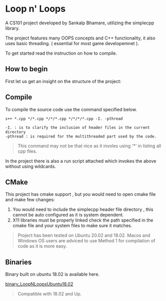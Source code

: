 # Loop n' Loops
A CS101 project developed by Sankalp Bhamare, utilizing the simplecpp library.

The project features many OOPS concepts and C++ functionality, it also uses basic threading. ( essential for most game developemnet ).

To get started read the instruction on how to compile.

## How to begin
First let us get an insight on the structure of the project:

## Compile

To compile the source code use the command specified below.

`s++ *.cpp */*.cpp */*/*.cpp */*/*/*.cpp -I. -pthread`



    -I. : is to clarify the inclusion of header files in the current directory
    -pthread : is required for the multithreaded part used by the code.



> This command may not be that nice as it involes using '*' in listing all cpp files.


In the project there is also a run script attached which invokes the above without using wildcards.

## CMake
This project has cmake support , but you would need to open cmake file and make few changes:
1. You would need to include the simplecpp header file directory , this cannot be auto configured as it is system dependent.
2. X11 libraries must be properly linked check the path specified in the cmake file and your system files to make sure it matches.

> Project has been tested on Ubuntu 20.02 and 18.02.
> Macos and Windows OS users are adviced to use Method 1 for compilation of code as it is more easy.


## Binaries

Binary built on ubuntu 18.02 is available here.

[binary_LoopNLoopsUbuntu18.02](www.google.com)

> Compatible with 18.02 and Up.